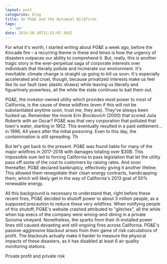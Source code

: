 ```yaml
---
layout: post
categories: blog
title: On PG&E and the Autumnal Wildfires
tags:
  - 'on'
date: 2019-10-30T21:52:07.393Z
---
```

For what it's worth, I started writing about PG&E a week ago, before the Kincade fire – a recurring theme in these end times is how the urgency of disasters outpaces our ability to comprehend it. But, really, this is another tragic story in the ever-perpetual saga of corporate interests over individuals that literally pollute and incinerate our environment. It's inevitable: climate change is straight up going to kill us soon. It's especially accelerated and cruel, though, because privatized interests make us feel like its our fault (see: plastic straws) while leaving us literally and figuartively powerless, all the while the state continues to bail them out. 

PG&E, the investor-owned utility which provides most power to most of California, is the cause of these wildfires (even if this will not be substantiated anytime soon, trust me, they are). They've always been fucked up. Remember the movie _Erin Brockovich_ (2000) that scored Julia Roberts with an Oscar? PG&E was that very corporation that polluted that town's water, starting in 1952. This eventually resulted in a paid settlement... in 1996, 44 years after the initial poisoning. Even to this day, the contaimination is still spreading. Th

But let's get back to the present. PG&E was found liable for many of the major wildfires in 2017-2018 with damages totaling over $30B. This impossible sum led to forcing California to pass legislation that let the utility pass off some of the cost to customers by raising rates. And soon thereafter, PG&E declared bankruptcy, effectively giving it another lifeline. This allowed them renegotiate their clean energy contracts, handicapping them, which will likely get in the way of California's 2013 goal of 50% renewable energy.

All this background is necessary to understand that, right before these recent fires, PG&E decided to shutoff power to about 3 million people, as a supposed precaution to reduce these very wildfires. When notifying people of this shutoff, PG&E's website crashed attributed to "glitches", all the while when top execs of the company were wining-and-dining in a private Sonoma vineyard. Nonetheless, the sparks from their ill-installed power lines still caused devasting and still ongoing fires across California. PG&E's passive-aggressive blackout  arises from their game of risk calculations of profit. The blackouts actually make it harder to measure the physical impacts of these disasters, as it has disabled at least 6 air quality monitoring stations.

Private profit and private risk
